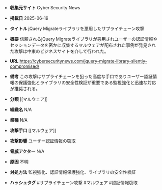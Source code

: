 - **収集元サイト**
Cyber Security News

- **掲載日**
2025-06-19

- **タイトル**
jQuery Migrateライブラリを悪用したサプライチェーン攻撃

- **概要**
信頼されるjQuery Migrateライブラリが悪用されユーザーの認証情報やセッションデータを密かに収集するマルウェアが配布された事例が発見された攻撃は中東のビジネスサイトを介して行われた。

- **URL**
https://cybersecuritynews.com/jquery-migrate-library-silently-compromised/

- **備考**
この攻撃はサプライチェーンを狙った高度な手口でありユーザー認証情報の保護強化とライブラリの安全性検証が重要である監視強化と迅速な対応が推奨される。

- **分類**
[[マルウェア]]

- **組織名**
N/A

- **業種**
N/A

- **攻撃手口**
[[マルウェア]]

- **攻撃影響**
ユーザー認証情報の窃取

- **脅威アクター**
N/A

- **原因**
不明

- **対処方法**
監視強化、認証情報保護強化、ライブラリの安全性検証

- **ハッシュタグ**
#サプライチェーン攻撃 #マルウェア #認証情報窃取
